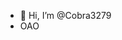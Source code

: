 - 👋 Hi, I’m @Cobra3279
- OAO

<!---
Cobra3279/Cobra3279 is a ✨ special ✨ repository because its `README.md` (this file) appears on your GitHub profile.
You can click the Preview link to take a look at your changes.
--->
